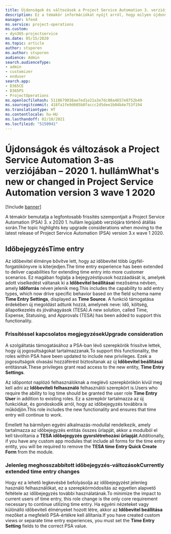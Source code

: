 ```yaml
---
title: Újdonságok és változások a Project Service Automation 3. verziójában – 2020 1. hullám
description: Ez a témakör információkat nyújt arról, hogy milyen újdonságok és változások vannak a Project Service Automation 3. verziójában – 2020. 1. hullám.
manager: kfend
ms.service: project-operations
ms.custom:
- dyn365-projectservice
ms.date: 05/15/2020
ms.topic: article
author: stsporen
ms.author: stsporen
audience: Admin
search.audienceType:
- admin
- customizer
- enduser
search.app:
- D365CE
- D365PS
- ProjectOperations
ms.openlocfilehash: 5110679038ae7ed1e21a3e7dc80a4657e0752b49
ms.sourcegitcommit: 418fa1fe9d605b8faccc2d5dee1b04b4e753f194
ms.translationtype: HT
ms.contentlocale: hu-HU
ms.lasthandoff: 02/10/2021
ms.locfileid: "5150941"
---
```

# <a name="whats-new-or-changed-in-project-service-automation-version-3-wave-1-2020"></a><span data-ttu-id="3267d-103">Újdonságok és változások a Project Service Automation 3-as verziójában – 2020 1. hullám</span><span class="sxs-lookup"><span data-stu-id="3267d-103">What's new or changed in Project Service Automation version 3 wave 1 2020</span></span>

[!include [banner](../includes/psa-now-project-operations.md)]

<span data-ttu-id="3267d-104">A témakör bemutatja a legfontosabb frissítés szempontjait a Project Service Automation (PSA) 3. x 2020 1. hullám legújabb verziójára történő átállás során.</span><span class="sxs-lookup"><span data-stu-id="3267d-104">The topic highlights key upgrade considerations when moving to the latest release of Project Service Automation (PSA) version 3.x wave 1 2020.</span></span>

## <a name="time-entry"></a><span data-ttu-id="3267d-105">Időbejegyzés</span><span class="sxs-lookup"><span data-stu-id="3267d-105">Time entry</span></span>
<span data-ttu-id="3267d-106">Az időbevitel élménye bővítve lett, hogy az időbevitel több ügyfél-forgatókönyvre is kiterjedjen.</span><span class="sxs-lookup"><span data-stu-id="3267d-106">The time entry experience has been extended to deliver capabilities for extending time entry into more customer scenarios.</span></span> <span data-ttu-id="3267d-107">Ez magában foglalja a bejegyzéstípusok hozzáadását is, amelyek adott viselkedést váltanak ki a **Időbevitel beállításai** mezőséma névben, amely **Időforrás** néven jelenik meg.</span><span class="sxs-lookup"><span data-stu-id="3267d-107">This includes the capability to add entry types, which now drive specific behavior based on the field schema name **Time Entry Settings**, displayed as **Time Source**.</span></span> <span data-ttu-id="3267d-108">A funkció támogatása érdekében új megoldást adtunk hozzá, amelynek neve: Idő, költség, állapotkezelés és jóváhagyások (TESA).</span><span class="sxs-lookup"><span data-stu-id="3267d-108">A new solution, called Time, Expense, Statusing, and Approvals (TESA) has been added to support this functionality.</span></span>

### <a name="upgrade-consideration"></a><span data-ttu-id="3267d-109">Frissítéssel kapcsolatos megjegyzések</span><span class="sxs-lookup"><span data-stu-id="3267d-109">Upgrade consideration</span></span>
<span data-ttu-id="3267d-110">A szolgáltatás támogatásához a PSA-ban lévő szerepkörök frissítve lettek, hogy új jogosultságokat tartalmazzanak.</span><span class="sxs-lookup"><span data-stu-id="3267d-110">To support this functionality, the roles within PSA have been updated to include new privileges.</span></span> <span data-ttu-id="3267d-111">Ezek a jogosultságok olvasási hozzáférést biztosítanak az új **Időbevitel beállításai** entitásnak.</span><span class="sxs-lookup"><span data-stu-id="3267d-111">These privileges grant read access to the new entity, **Time Entry Settings**.</span></span>

<span data-ttu-id="3267d-112">Az időpontot naplózó felhasználóknak a meglévő szerepkörökön kívül meg kell adni az **Időbeviteli felhasználó** felhasználói szerepkört is.</span><span class="sxs-lookup"><span data-stu-id="3267d-112">Users who require the ability to log time should be granted the user role **Time Entry User** in addition to existing roles.</span></span> <span data-ttu-id="3267d-113">Ez a szerepkör tartalmazza az új funkciókat, és gondoskodik arról, hogy az időbejegyzés továbbra is működjön.</span><span class="sxs-lookup"><span data-stu-id="3267d-113">This role includes the new functionality and ensures that time entry will continue to work.</span></span>

<span data-ttu-id="3267d-114">Emellett ha bármilyen egyéni alkalmazás-modullal rendelkezik, amely tartalmazza az időbejegyzés entitás összes űrlapját, akkor a modulból el kell távolítania a **TESA időbejegyzés gyorslétrehozási űrlapját**.</span><span class="sxs-lookup"><span data-stu-id="3267d-114">Additionally, if you have any custom app modules that include all forms for the time entry entity, you will be required to remove the **TESA time Entry Quick Create Form** from the module.</span></span>

### <a name="currently-extended-time-entry-changes"></a><span data-ttu-id="3267d-115">Jelenleg meghosszabbított időbejegyzés-változások</span><span class="sxs-lookup"><span data-stu-id="3267d-115">Currently extended time entry changes</span></span>
<span data-ttu-id="3267d-116">Hogy ez a lehető legkevésbé befolyásolja az időbejegyzést jelenleg használó felhasználókat, ez a szerepkörmódosítás az egyetlen alapvető feltétele az időbejegyzés további használatának.</span><span class="sxs-lookup"><span data-stu-id="3267d-116">To minimize the impact to current users of time entry, this role change is the only core requirement necessary to continue utilizing time entry.</span></span> <span data-ttu-id="3267d-117">Ha egyéni nézeteket vagy különálló időbeviteli élményeket hozott létre, akkor az **Időbevitel beállítása** mezőket a megfelelő PSA-értékre kell állítania.</span><span class="sxs-lookup"><span data-stu-id="3267d-117">If you have created custom views or separate time entry experiences, you must set the **Time Entry Setting** fields to the correct PSA value.</span></span>
